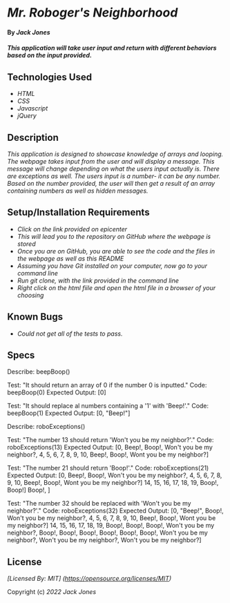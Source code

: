 # _Mr. Roboger's Neighborhood_

#### By _**Jack Jones**_

#### _This application will take user input and return with different behaviors based on the input provided._

## Technologies Used

* _HTML_
* _CSS_
* _Javascript_
* _jQuery_

## Description

_This application is designed to showcase knowledge of arrays and looping. The webpage takes input from the user and will display a message. This message will change depending on what the users input actually is. There are exceptions as well. The users input is a number- it can be any number. Based on the number provided, the user will then get a result of an array containing numbers as well as hidden messages._

## Setup/Installation Requirements

* _Click on the link provided on epicenter_
* _This will lead you to the repository on GitHub where the webpage is stored_
* _Once you are on GitHub, you are able to see the code and the files in the webpage as well as this README_
* _Assuming you have Git installed on your computer, now go to your command line_
* _Run git clone, with the link provided in the command line_
* _Right click on the html fiile and open the html file in a browser of your choosing_


## Known Bugs

* _Could not get all of the tests to pass._

## Specs

Describe: beepBoop()

Test: "It should return an array of 0 if the number 0 is inputted."
Code: beepBoop(0)
Expected Output: [0]

Test: "It should replace al numbers containing a '1' with 'Beep!'."
Code: beepBoop(1)
Expected Output: [0, "Beep!"]

<!-- Test: "It should return an array containing a range of numbers from 0 to the inputted number."
Code:beepBoop(6)
Expected Output: [0, 1, 2, 3, 4, 5, 6]

Test: "It should return an array where whenever there is a 1 digit displayed it is replaced with 'Beep!'."
Code: beepBoop(6)
Expected Output: [0, "Beep!", 2, 3, 4, 5, 6]

Test: "It should return an array where whenever there is a 2 digit displayed it is replaced with 'Boop!'."
Code: beepBoop(6)
Expected Output: [0, "Beep!", "Boop!", 3, 4, 5, 6]

Test: "It should return an array where whenever there is a digit of 3 displayed it is replaced with 'Won't you be my neighbor?'."
Code: beepBoop(6)
Expected Output: [0, "Beep!", "Boop!", "Won't you be my neighbor?", 4, 5, 6] -->

Describe: roboExceptions()

Test: "The number 13 should return 'Won't you be my neighbor?'."
Code: roboExceptions(13)
Expected Output: [0, Beep!, Boop!, Won't you be my neighbor?, 4, 5, 6, 7, 8, 9, 10, Beep!, Boop!, Wont you be my neighbor?]

Test: "The number 21 should return 'Boop!'."
Code: roboExceptions(21)
Expected Output: [0, Beep!, Boop!, Won't you be my neighbor?, 4, 5, 6, 7, 8, 9, 10, Beep!, Boop!, Wont you be my neighbor?] 14, 15, 16, 17, 18, 19, Boop!, Boop!] Boop!, ]

Test: "The number 32 should be replaced with 'Won't you be my neighbor?'."
Code: roboExceptions(32)
Expected Output: [0, "Beep!", Boop!, Won't you be my neighbor?, 4, 5, 6, 7, 8, 9, 10, Beep!, Boop!, Wont you be my neighbor?] 14, 15, 16, 17, 18, 19, Boop!, Boop!, Boop!, Won't you be my neighbor?, Boop!, Boop!, Boop!, Boop!, Boop!, Boop!, Won't you be my neighbor?, Won't you be my neighbor?, Won't you be my neighbor?]


## License

_[Licensed By: MIT] (https://opensource.org/licenses/MIT)_

Copyright (c) _2022_ _Jack Jones_